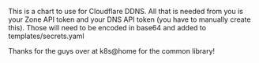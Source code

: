 This is a chart to use for Cloudflare DDNS. 
All that is needed from you is your Zone API token 
and your DNS API token (you have to manually create this).
Those will need to be encoded in base64 and added to templates/secrets.yaml

Thanks for the guys over at k8s@home for the common library!
